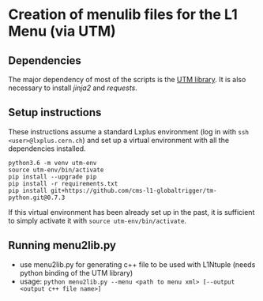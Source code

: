 # Creation of menulib files for the L1 Menu (via UTM)

## Dependencies
The major dependency of most of the scripts is the [UTM library](https://gitlab.cern.ch/cms-l1t-utm/utm). It is also necessary to install *jinja2* and *requests*.

## Setup instructions
These instructions assume a standard Lxplus environment (log in with `ssh <user>@lxplus.cern.ch`) and set up a virtual environment with all the dependencies installed.

```
python3.6 -m venv utm-env
source utm-env/bin/activate
pip install --upgrade pip
pip install -r requirements.txt
pip install git+https://github.com/cms-l1-globaltrigger/tm-python.git@0.7.3
```
If this virtual environment has been already set up in the past, it is sufficient to simply activate it with `source utm-env/bin/activate`.

## Running menu2lib.py
- use menu2lib.py for generating c++ file to be used with L1Ntuple (needs python binding of the UTM library)
- usage: `python menu2lib.py --menu <path to menu xml> [--output <output c++ file name>]`
